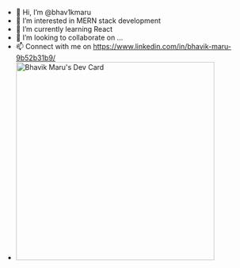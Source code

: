 - 👋 Hi, I’m @bhav1kmaru
- 👀 I’m interested in MERN stack development
- 🌱 I’m currently learning React
- 💞️ I’m looking to collaborate on ...
- 📫 Connect with me on https://www.linkedin.com/in/bhavik-maru-9b52b31b9/
- <a href="https://app.daily.dev/bhav1kmaru"><img src="https://api.daily.dev/devcards/5847bace03dc45b8a77853532ed4599f.png?r=6sh" width="400" alt="Bhavik Maru's Dev Card"/></a>

<!---
bhav1kmaru/bhav1kmaru is a ✨ special ✨ repository because its `README.md` (this file) appears on your GitHub profile.
You can click the Preview link to take a look at your changes.
--->
